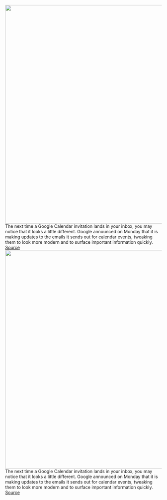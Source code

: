 <img src='https://cdn.vox-cdn.com/thumbor/RHtQA1MN4AQqsR8Vuwq1UeySrQs=/0x0:2040x1360/1200x800/filters:focal(857x517:1183x843)/cdn.vox-cdn.com/uploads/chorus_image/image/70972529/acastro_180427_1777_0001.0.jpg' width='700px' /><br/>
The next time a Google Calendar invitation lands in your inbox, you may notice that it looks a little different. Google announced on Monday that it is making updates to the emails it sends out for calendar events, tweaking them to look more modern and to surface important information quickly.
<a href='https://www.theverge.com/2022/6/13/23166474/google-calendar-gmail-invite-redesign-updated-info'> Source <a/><img src='https://cdn.vox-cdn.com/thumbor/RHtQA1MN4AQqsR8Vuwq1UeySrQs=/0x0:2040x1360/1200x800/filters:focal(857x517:1183x843)/cdn.vox-cdn.com/uploads/chorus_image/image/70972529/acastro_180427_1777_0001.0.jpg' width='700px' /><br/>
The next time a Google Calendar invitation lands in your inbox, you may notice that it looks a little different. Google announced on Monday that it is making updates to the emails it sends out for calendar events, tweaking them to look more modern and to surface important information quickly.
<a href='https://www.theverge.com/2022/6/13/23166474/google-calendar-gmail-invite-redesign-updated-info'> Source <a/>